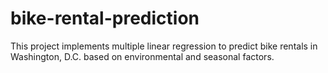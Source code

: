 # bike-rental-prediction
This project implements multiple linear regression to predict bike rentals in Washington, D.C. based on environmental and seasonal factors.
